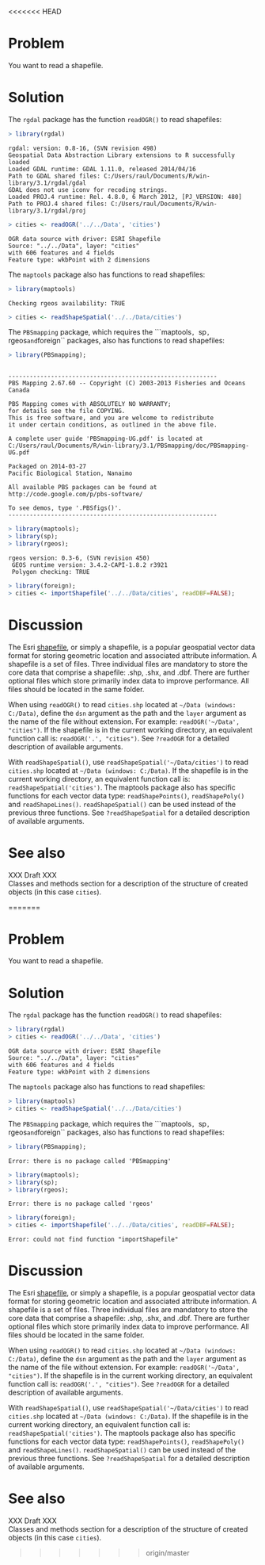 <<<<<<< HEAD


# Problem
You want to read a shapefile.

# Solution
The ``rgdal`` package has the function ``readOGR()`` to read shapefiles:

```r
> library(rgdal)
```

```
rgdal: version: 0.8-16, (SVN revision 498)
Geospatial Data Abstraction Library extensions to R successfully loaded
Loaded GDAL runtime: GDAL 1.11.0, released 2014/04/16
Path to GDAL shared files: C:/Users/raul/Documents/R/win-library/3.1/rgdal/gdal
GDAL does not use iconv for recoding strings.
Loaded PROJ.4 runtime: Rel. 4.8.0, 6 March 2012, [PJ_VERSION: 480]
Path to PROJ.4 shared files: C:/Users/raul/Documents/R/win-library/3.1/rgdal/proj
```

```r
> cities <- readOGR('../../Data', 'cities')
```

```
OGR data source with driver: ESRI Shapefile 
Source: "../../Data", layer: "cities"
with 606 features and 4 fields
Feature type: wkbPoint with 2 dimensions
```
The ``maptools`` package also has functions to read shapefiles:

```r
> library(maptools)
```

```
Checking rgeos availability: TRUE
```

```r
> cities <- readShapeSpatial('../../Data/cities')
```
The ``PBSmapping`` package, which requires the ```maptools``, ``sp``, ``rgeos`` and ``foreign`` packages, also has functions to read shapefiles:

```r
> library(PBSmapping);
```

```

-----------------------------------------------------------
PBS Mapping 2.67.60 -- Copyright (C) 2003-2013 Fisheries and Oceans Canada

PBS Mapping comes with ABSOLUTELY NO WARRANTY;
for details see the file COPYING.
This is free software, and you are welcome to redistribute
it under certain conditions, as outlined in the above file.

A complete user guide 'PBSmapping-UG.pdf' is located at 
C:/Users/raul/Documents/R/win-library/3.1/PBSmapping/doc/PBSmapping-UG.pdf

Packaged on 2014-03-27
Pacific Biological Station, Nanaimo

All available PBS packages can be found at
http://code.google.com/p/pbs-software/

To see demos, type '.PBSfigs()'.
-----------------------------------------------------------
```

```r
> library(maptools);
> library(sp);
> library(rgeos);
```

```
rgeos version: 0.3-6, (SVN revision 450)
 GEOS runtime version: 3.4.2-CAPI-1.8.2 r3921 
 Polygon checking: TRUE 
```

```r
> library(foreign);
> cities <- importShapefile('../../Data/cities', readDBF=FALSE);
```


# Discussion
The Esri [shapefile](http://en.wikipedia.org/wiki/Shapefile), or simply a shapefile, is a popular geospatial vector data format for storing geometric location and associated attribute information. A shapefile is a set of files. Three individual files are mandatory to store the core data that comprise a shapefile: .shp, .shx, and .dbf. There are further optional files which store primarily index data to improve performance. All files should be located in the same folder.  

When using ``readOGR()`` to read ``cities.shp`` located at ``~/Data (windows: C:/Data)``, define the ``dsn`` argument as the path and the ``layer`` argument as the name of the file without extension. For example: ``readOGR('~/Data', "cities")``. If the shapefile is in the current working directory, an equivalent function call is: ``readOGR('.', "cities")``. See ``?readOGR`` for a detailed description of available arguments.  

With ``readShapeSpatial()``, use ``readShapeSpatial('~/Data/cities')`` to read ``cities.shp`` located at ``~/Data (windows: C:/Data)``. If the shapefile is in the current working directory, an equivalent function call is: ``readShapeSpatial('cities')``. The maptools package also has specific functions for each vector data type: ``readShapePoints()``, ``readShapePoly()`` and ``readShapeLines()``. ``readShapeSpatial()`` can be used instead of the previous three functions. See ``?readShapeSpatial`` for a detailed description of available arguments.  

# See also
XXX Draft XXX  
Classes and methods section for a description of the structure of created objects (in this case ``cities``).   













=======


# Problem
You want to read a shapefile.

# Solution
The ``rgdal`` package has the function ``readOGR()`` to read shapefiles:

```r
> library(rgdal)
> cities <- readOGR('../../Data', 'cities')
```

```
OGR data source with driver: ESRI Shapefile 
Source: "../../Data", layer: "cities"
with 606 features and 4 fields
Feature type: wkbPoint with 2 dimensions
```
The ``maptools`` package also has functions to read shapefiles:

```r
> library(maptools)
> cities <- readShapeSpatial('../../Data/cities')
```
The ``PBSmapping`` package, which requires the ```maptools``, ``sp``, ``rgeos`` and ``foreign`` packages, also has functions to read shapefiles:

```r
> library(PBSmapping);
```

```
Error: there is no package called 'PBSmapping'
```

```r
> library(maptools);
> library(sp);
> library(rgeos);
```

```
Error: there is no package called 'rgeos'
```

```r
> library(foreign);
> cities <- importShapefile('../../Data/cities', readDBF=FALSE);
```

```
Error: could not find function "importShapefile"
```


# Discussion
The Esri [shapefile](http://en.wikipedia.org/wiki/Shapefile), or simply a shapefile, is a popular geospatial vector data format for storing geometric location and associated attribute information. A shapefile is a set of files. Three individual files are mandatory to store the core data that comprise a shapefile: .shp, .shx, and .dbf. There are further optional files which store primarily index data to improve performance. All files should be located in the same folder.  

When using ``readOGR()`` to read ``cities.shp`` located at ``~/Data (windows: C:/Data)``, define the ``dsn`` argument as the path and the ``layer`` argument as the name of the file without extension. For example: ``readOGR('~/Data', "cities")``. If the shapefile is in the current working directory, an equivalent function call is: ``readOGR('.', "cities")``. See ``?readOGR`` for a detailed description of available arguments.  

With ``readShapeSpatial()``, use ``readShapeSpatial('~/Data/cities')`` to read ``cities.shp`` located at ``~/Data (windows: C:/Data)``. If the shapefile is in the current working directory, an equivalent function call is: ``readShapeSpatial('cities')``. The maptools package also has specific functions for each vector data type: ``readShapePoints()``, ``readShapePoly()`` and ``readShapeLines()``. ``readShapeSpatial()`` can be used instead of the previous three functions. See ``?readShapeSpatial`` for a detailed description of available arguments.  

# See also
XXX Draft XXX  
Classes and methods section for a description of the structure of created objects (in this case ``cities``).   













>>>>>>> origin/master
